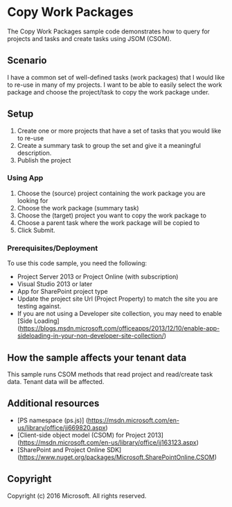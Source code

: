 # Copy Work Packages

The Copy Work Packages sample code demonstrates how to query for projects and tasks and create tasks using JSOM (CSOM).  

## Scenario
I have a common set of well-defined tasks (work packages) that I would like to re-use in many of my projects.  I want to be able to easily select the work package and choose the project/task to copy the work package under.

## Setup 

1.	Create one or more projects that have a set of tasks that you would like to re-use
2.	Create a summary task to group the set and give it a meaningful description.  
3.	Publish the project

### Using App

1.	Choose the (source) project containing the work package you are looking for
2.	Choose the work package (summary task)
3.	Choose the (target) project you want to copy the work package to
4.	Choose a parent task where the work package will be copied to
5.	Click Submit.


### Prerequisites/Deployment
To use this code sample, you need the following:
* Project Server 2013 or Project Online (with subscription)
* Visual Studio 2013 or later 
* App for SharePoint project type
* Update the project site Url (Project Property) to match the site you are testing against.
* If you are not using a Developer site collection, you may need to enable [Side Loading] (https://blogs.msdn.microsoft.com/officeapps/2013/12/10/enable-app-sideloading-in-your-non-developer-site-collection/)



## How the sample affects your tenant data
This sample runs CSOM methods that read project and read/create task data. Tenant data will be affected.

## Additional resources
* [PS namespace (ps.js)] (https://msdn.microsoft.com/en-us/library/office/jj669820.aspx)
* [Client-side object model (CSOM) for Project 2013] (https://msdn.microsoft.com/en-us/library/office/jj163123.aspx)
* [SharePoint and Project Online SDK] (https://www.nuget.org/packages/Microsoft.SharePointOnline.CSOM)

## Copyright
Copyright (c) 2016 Microsoft. All rights reserved.
